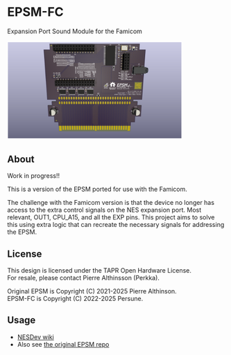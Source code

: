 # EPSM-FC

Expansion Port Sound Module for the Famicom

<img src="EPSM YMF288 Modular Famicom Horizontal/docs/EPSM YMF288 Modular Famicom Horizontal.png" style="max-width:80%;" />

## About

Work in progress!!

This is a version of the EPSM ported for use with the Famicom.

The challenge with the Famicom version is that the device no longer has access
to the extra control signals on the NES expansion port. Most relevant, OUT1,
CPU_A15, and all the EXP pins. This project aims to solve this using extra logic
that can recreate the necessary signals for addressing the EPSM.

## License

This design is licensed under the TAPR Open Hardware License.\
For resale, please contact Pierre Althinsson (Perkka).

Original EPSM is Copyright (C) 2021-2025 Pierre Althinson.\
EPSM-FC is Copyright (C) 2022-2025 Persune.

## Usage

- [NESDev wiki](https://www.nesdev.org/wiki/Expansion_Port_Sound_Module)
- Also see [the original EPSM repo](https://github.com/Perkka2/EPSM/)
